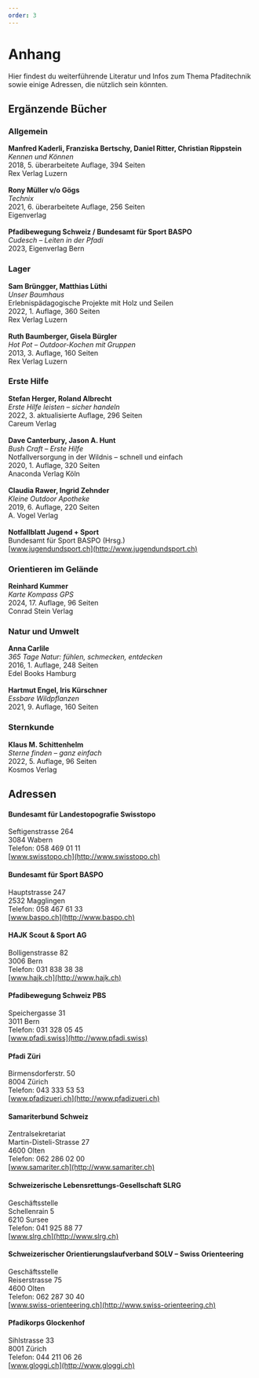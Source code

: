 ```yaml
---
order: 3
---
```

# Anhang

Hier findest du weiterführende Literatur und Infos zum Thema Pfaditechnik sowie einige Adressen, die nützlich sein könnten.
<PageNavigator/>

## Ergänzende Bücher

### Allgemein

**Manfred Kaderli, Franziska Bertschy, Daniel Ritter, Christian Rippstein**\
*Kennen und Können*\
2018, 5. überarbeitete Auflage, 394 Seiten\
Rex Verlag Luzern\
\
**Rony Müller v/o Gögs**\
*Technix*\
2021, 6. überarbeitete Auflage, 256 Seiten\
Eigenverlag\
\
**Pfadibewegung Schweiz / Bundesamt für Sport BASPO**\
*Cudesch – Leiten in der Pfadi*\
2023, Eigenverlag Bern

### Lager

**Sam Brüngger, Matthias Lüthi**\
*Unser Baumhaus*\
Erlebnispädagogische Projekte mit Holz und Seilen\
2022, 1. Auflage, 360 Seiten\
Rex Verlag Luzern\
\
**Ruth Baumberger, Gisela Bürgler**\
*Hot Pot – Outdoor-Kochen mit Gruppen*\
2013, 3. Auflage, 160 Seiten\
Rex Verlag Luzern

### Erste Hilfe

**Stefan Herger, Roland Albrecht**\
*Erste Hilfe leisten – sicher handeln*\
2022, 3. aktualisierte Auflage, 296 Seiten\
Careum Verlag\
\
**Dave Canterbury, Jason A. Hunt**\
*Bush Craft – Erste Hilfe*\
Notfallversorgung in der Wildnis – schnell und einfach\
2020, 1. Auflage, 320 Seiten\
Anaconda Verlag Köln\
\
**Claudia Rawer, Ingrid Zehnder**\
*Kleine Outdoor Apotheke*\
2019, 6. Auflage, 220 Seiten\
A. Vogel Verlag\
\
**Notfallblatt Jugend + Sport**\
Bundesamt für Sport BASPO (Hrsg.)\
[www.jugendundsport.ch](http://www.jugendundsport.ch)

### Orientieren im Gelände

**Reinhard Kummer**\
*Karte Kompass GPS*\
2024, 17. Auflage, 96 Seiten\
Conrad Stein Verlag

### Natur und Umwelt

**Anna Carlile**\
*365 Tage Natur: fühlen, schmecken, entdecken*\
2016, 1. Auflage, 248 Seiten\
Edel Books Hamburg\
\
**Hartmut Engel, Iris Kürschner**\
*Essbare Wildpflanzen*\
2021, 9. Auflage, 160 Seiten

### Sternkunde

**Klaus M. Schittenhelm**\
*Sterne finden – ganz einfach*\
2022, 5. Auflage, 96 Seiten\
Kosmos Verlag

## Adressen

#### Bundesamt für Landestopografie Swisstopo
Seftigenstrasse 264\
3084 Wabern\
Telefon: 058 469 01 11\
[www.swisstopo.ch](http://www.swisstopo.ch)

#### Bundesamt für Sport BASPO
Hauptstrasse 247\
2532 Magglingen\
Telefon: 058 467 61 33\
[www.baspo.ch](http://www.baspo.ch)

#### HAJK Scout & Sport AG
Bolligenstrasse 82\
3006 Bern\
Telefon: 031 838 38 38\
[www.hajk.ch](http://www.hajk.ch)

#### Pfadibewegung Schweiz PBS
Speichergasse 31\
3011 Bern\
Telefon: 031 328 05 45\
[www.pfadi.swiss](http://www.pfadi.swiss)

#### Pfadi Züri
Birmensdorferstr. 50\
8004 Zürich\
Telefon: 043 333 53 53\
[www.pfadizueri.ch](http://www.pfadizueri.ch)

#### Samariterbund Schweiz
Zentralsekretariat\
Martin-Disteli-Strasse 27\
4600 Olten\
Telefon: 062 286 02 00\
[www.samariter.ch](http://www.samariter.ch)

#### Schweizerische Lebensrettungs-Gesellschaft SLRG
Geschäftsstelle\
Schellenrain 5\
6210 Sursee\
Telefon: 041 925 88 77\
[www.slrg.ch](http://www.slrg.ch)

#### Schweizerischer Orientierungslaufverband SOLV – Swiss Orienteering
Geschäftsstelle\
Reiserstrasse 75\
4600 Olten\
Telefon: 062 287 30 40\
[www.swiss-orienteering.ch](http://www.swiss-orienteering.ch)

#### Pfadikorps Glockenhof
Sihlstrasse 33\
8001 Zürich\
Telefon: 044 211 06 26\
[www.gloggi.ch](http://www.gloggi.ch)
